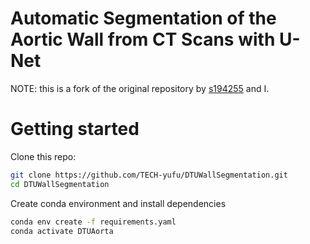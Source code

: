 # Automatic Segmentation of the Aortic Wall from CT Scans with U-Net
NOTE: this is a fork of the original repository by [s194255](https://github.com/s194255) and I.



# Getting started
Clone this repo:
```bash
git clone https://github.com/TECH-yufu/DTUWallSegmentation.git
cd DTUWallSegmentation
```
Create conda environment and install dependencies
```bash
conda env create -f requirements.yaml
conda activate DTUAorta
```

